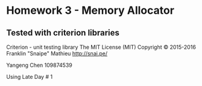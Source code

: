# Homework 3 - Memory Allocator
## Tested with criterion libraries

Criterion - unit testing library
The MIT License (MIT)
Copyright © 2015-2016 Franklin "Snaipe" Mathieu <http://snai.pe/>

Yangeng Chen
109874539

Using Late Day # 1